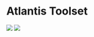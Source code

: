 # Atlantis Toolset

[//]: # (VERSIONS)

<a href="https:/npmjs.com/package/@atls/code-service"><img src="https://img.shields.io/static/v1?style=for-the-badge&label=%40atls%2Fcode-service&message=0.0.17&labelColor=ECEEF5&color=D7DCEB"></a>  [<img src="https://img.shields.io/static/v1?style=for-the-badge&label=%40atls%2Fschematics&message=0.0.13&labelColor=ECEEF5&color=D7DCEB">](https:/npmjs.com/package/@atls/schematics)  

[//]: # (VERSIONS)
